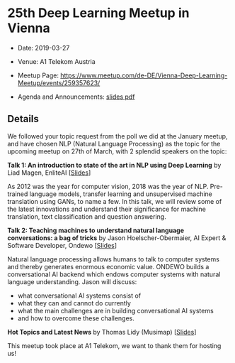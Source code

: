 # 25th Deep Learning Meetup in Vienna

* Date: 2019-03-27
* Venue: A1 Telekom Austria
* Meetup Page: https://www.meetup.com/de-DE/Vienna-Deep-Learning-Meetup/events/259357623/

* Agenda and Announcements: [slides pdf](./slides/25th_DL_Meetup_Hot_Topics.pdf)

## Details

We followed your topic request from the poll we did at the January meetup, and have chosen NLP (Natural Language Processing) as the topic for the upcoming meetup on 27th of March, with 2 splendid speakers on the topic:

**Talk 1:
An introduction to state of the art in NLP using Deep Learning**
by Liad Magen, EnliteAI
[[Slides](./slides/NLP_State_of_the_art.pdf)]

As 2012 was the year for computer vision, 2018 was the year of NLP. Pre-trained language models, transfer learning and unsupervised machine translation using GANs, to name a few. In this talk, we will review some of the latest innovations and understand their significance for machine translation, text classification and question answering.

**Talk 2:
Teaching machines to understand natural language conversations: a bag of tricks**
by Jason Hoelscher-Obermaier, AI Expert & Software Developer, Ondewo
[[Slides](./slides/NLP_teaching_machines.pdf)]

Natural language processing allows humans to talk to computer systems and thereby generates enormous economic value. ONDEWO builds a conversational AI backend which endows computer systems with natural language understanding. Jason will discuss:
- what conversational AI systems consist of
- what they can and cannot do currently
- what the main challenges are in building conversational AI systems
- and how to overcome these challenges.

**Hot Topics and Latest News**
by Thomas Lidy (Musimap)
[[Slides](./slides/25th_DL_Meetup_Hot_Topics.pdf)]

This meetup took place at A1 Telekom, we want to thank them for hosting us! 